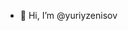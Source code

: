 - 👋 Hi, I’m @yuriyzenisov

<!---
yuriyzenisov/yuriyzenisov is a ✨ special ✨ repository because its `README.md` (this file) appears on your GitHub profile.
You can click the Preview link to take a look at your changes.
--->
